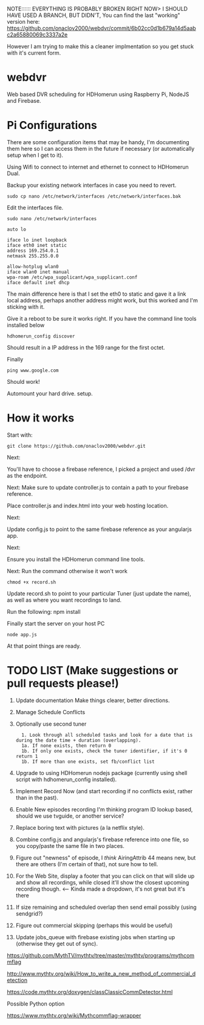

NOTE::::::
EVERYTHING IS PROBABLY BROKEN RIGHT NOW>
I SHOULD HAVE USED A BRANCH, BUT DIDN'T,
You can find the last "working" version here:
https://github.com/onaclov2000/webdvr/commit/6b02cc0d1b679a14d5aabc2a65880069c3337a2e

However I am trying to make this a cleaner implmentation so you get stuck with it's current form.


webdvr
======

Web based DVR scheduling for HDHomerun using Raspberry Pi, NodeJS and Firebase.

Pi Configurations
=================
There are some configuration items that may be handy, I'm documenting them here so I can access them in the future if necessary (or automatically setup when I get to it).

Using Wifi to connect to internet and ethernet to connect to HDHomerun Dual.

Backup your existing network interfaces in case you need to revert.
    
    sudo cp nano /etc/network/interfaces /etc/network/interfaces.bak

Edit the interfaces file.

    sudo nano /etc/network/interfaces

    auto lo
    
    iface lo inet loopback
    iface eth0 inet static
    address 169.254.0.1
    netmask 255.255.0.0
    
    allow-hotplug wlan0
    iface wlan0 inet manual
    wpa-roam /etc/wpa_supplicant/wpa_supplicant.conf
    iface default inet dhcp

The main difference here is that I set the eth0 to static and gave it a link local address, perhaps another address might work, but this worked and I'm sticking with it.
   
Give it a reboot to be sure it works right.
If you have the command line tools installed below

    hdhomerun_config discover
    
Should result in a IP address in the 169 range for the first octet.

Finally

    ping www.google.com
    
Should work!


Automount your hard drive. setup.


How it works
=============
Start with:

    git clone https://github.com/onaclov2000/webdvr.git

Next:

You'll have to choose a firebase reference, I picked a project and used /dvr as the endpoint.

Next:
Make sure to update controller.js to contain a path to your firebase reference.

Place controller.js and index.html into your web hosting location.

Next:

Update config.js to point to the same firebase reference as your angularjs app.

Next:

Ensure you install the HDHomerun command line tools.

Next:
Run the command otherwise it won't work

    chmod +x record.sh

Update record.sh to point to your particular Tuner (just update the name), as well as where you want recordings to land.

Run the following:
    npm install

Finally start the server on your host PC

    node app.js

At that point things are ready.

TODO LIST (Make suggestions or pull requests please!)
==========
1. Update documentation Make things clearer, better directions.
2. Manage Schedule Conflicts
3. Optionally use second tuner

         1. Look through all scheduled tasks and look for a date that is during the date time + duration (overlapping).
         1a. If none exists, then return 0
         1b. If only one exists, check the tuner identifier, if it's 0 return 1
         1b. If more than one exists, set fb/conflict list

4. Upgrade to using HDHomerun nodejs package (currently using shell script with hdhomerun_config installed).
5. Implement Record Now (and start recording if no conflicts exist, rather than in the past).
6. Enable New episodes recording I'm thinking program ID lookup based, should we use tvguide, or another service?
7. Replace boring text with pictures (a la netflix style).
8. Combine config.js and angularjs's firebase reference into one file, so you copy/paste the same file in two places.
9. Figure out "newness" of episode, I *think* AiringAttrib 44 means new, but there are others (I'm certain of that), not sure how to tell.
10. For the Web Site, display a footer that you can click on that will slide up and show all recordings, while closed it'll show the closest upcoming recording though. <-- Kinda made a dropdown, it's not great but it's there
11. If size remaining and scheduled overlap then send email possibly (using sendgrid?)
12. Figure out commercial skipping (perhaps this would be useful)
13. Update jobs_queue with firebase existing jobs when starting up (otherwise they get out of sync).

https://github.com/MythTV/mythtv/tree/master/mythtv/programs/mythcommflag

http://www.mythtv.org/wiki/How_to_write_a_new_method_of_commercial_detection

https://code.mythtv.org/doxygen/classClassicCommDetector.html

Possible Python option

https://www.mythtv.org/wiki/Mythcommflag-wrapper


